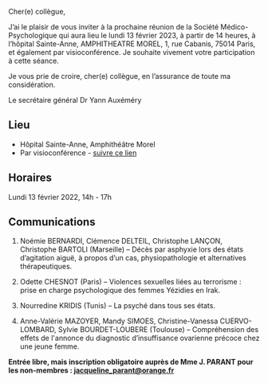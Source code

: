 Cher(e) collègue,

J’ai le plaisir de vous inviter à la prochaine réunion de la Société Médico-Psychologique qui aura lieu le lundi 13 février 2023, à partir de 14 heures, à l’hôpital Sainte-Anne, AMPHITHEATRE MOREL, 1, rue Cabanis, 75014 Paris, et également par visioconférence. Je souhaite vivement votre participation à cette séance.

Je vous prie de croire, cher(e) collègue, en l’assurance de toute ma considération.

Le secrétaire général
Dr Yann Auxéméry

## Lieu
- Hôpital Sainte-Anne, Amphithéâtre Morel
- Par visioconférence - [suivre ce lien](https://us02web.zoom.us/j/81466922451?pwd=SHdCMU9OcFVENG9tU2c3L2dnSXVkQT09)

## Horaires
Lundi 13 février 2022, 14h - 17h

## Communications

1. Noémie BERNARDI, Clémence DELTEIL, Christophe LANÇON, Christophe BARTOLI (Marseille) – Décès par asphyxie lors des états d’agitation aiguë, à propos d’un cas, physiopathologie et alternatives thérapeutiques.

2. Odette CHESNOT (Paris) – Violences sexuelles liées au terrorisme : prise en charge psychologique des femmes Yézidies en Irak.

3. Nourredine KRIDIS (Tunis) – La psyché dans tous ses états.

4. Anne-Valérie MAZOYER, Mandy SIMOES, Christine-Vanessa CUERVO-LOMBARD, Sylvie BOURDET-LOUBERE (Toulouse) – Compréhension des effets de l'annonce du diagnostic d’insuffisance ovarienne précoce chez une jeune femme.

**Entrée libre, mais inscription obligatoire auprès de Mme J. PARANT pour les non-membres : jacqueline_parant@orange.fr**
